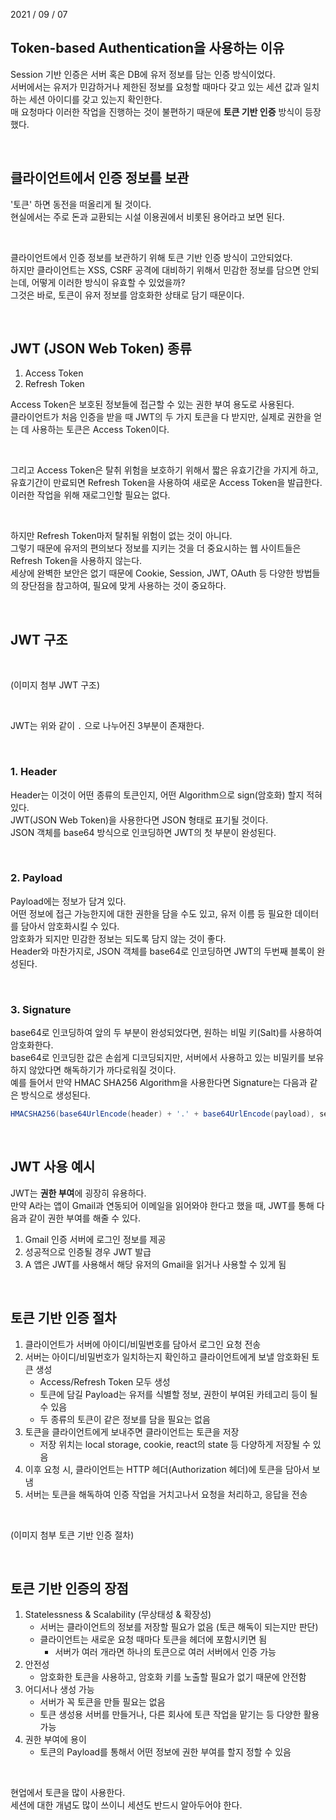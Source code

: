 2021 / 09 / 07

## Token-based Authentication을 사용하는 이유

Session 기반 인증은 서버 혹은 DB에 유저 정보를 담는 인증 방식이었다.  
서버에서는 유저가 민감하거나 제한된 정보를 요청할 때마다 갖고 있는 세션 값과 일치하는 세션 아이디를 갖고 있는지 확인한다.  
매 요청마다 이러한 작업을 진행하는 것이 불편하기 때문에 **토큰 기반 인증** 방식이 등장했다.

</br>

## 클라이언트에서 인증 정보를 보관

'토큰' 하면 동전을 떠올리게 될 것이다.  
현실에서는 주로 돈과 교환되는 시설 이용권에서 비롯된 용어라고 보면 된다.

</br>

클라이언트에서 인증 정보를 보관하기 위해 토큰 기반 인증 방식이 고안되었다.  
하지만 클라이언트는 XSS, CSRF 공격에 대비하기 위해서 민감한 정보를 담으면 안되는데, 어떻게 이러한 방식이 유효할 수 있었을까?  
그것은 바로, 토큰이 유저 정보를 암호화한 상태로 담기 때문이다.

</br>

## JWT (JSON Web Token) 종류

1. Access Token
2. Refresh Token

Access Token은 보호된 정보들에 접근할 수 있는 권한 부여 용도로 사용된다.  
클라이언트가 처음 인증을 받을 때 JWT의 두 가지 토큰을 다 받지만, 실제로 권한을 얻는 데 사용하는 토큰은 Access Token이다.

</br>

그리고 Access Token은 탈취 위험을 보호하기 위해서 짧은 유효기간을 가지게 하고, 유효기간이 만료되면 Refresh Token을 사용하여 새로운 Access Token을 발급한다.  
이러한 작업을 위해 재로그인할 필요는 없다.

</br>

하지만 Refresh Token마저 탈취될 위험이 없는 것이 아니다.  
그렇기 때문에 유저의 편의보다 정보를 지키는 것을 더 중요시하는 웹 사이트들은 Refresh Token을 사용하지 않는다.  
세상에 완벽한 보안은 없기 때문에 Cookie, Session, JWT, OAuth 등 다양한 방법들의 장단점을 참고하여, 필요에 맞게 사용하는 것이 중요하다.

</br>

## JWT 구조

</br>

(이미지 첨부 JWT 구조)

</br>

JWT는 위와 같이 `.` 으로 나누어진 3부분이 존재한다.

</br>

### 1. Header

Header는 이것이 어떤 종류의 토큰인지, 어떤 Algorithm으로 sign(암호화) 할지 적혀 있다.  
JWT(JSON Web Token)을 사용한다면 JSON 형태로 표기될 것이다.  
JSON 객체를 base64 방식으로 인코딩하면 JWT의 첫 부분이 완성된다.

</br>

### 2. Payload

Payload에는 정보가 담겨 있다.  
어떤 정보에 접근 가능한지에 대한 권한을 담을 수도 있고, 유저 이름 등 필요한 데이터를 담아서 암호화시킬 수 있다.  
암호화가 되지만 민감한 정보는 되도록 담지 않는 것이 좋다.  
Header와 마찬가지로, JSON 객체를 base64로 인코딩하면 JWT의 두번째 블록이 완성된다.

</br>

### 3. Signature

base64로 인코딩하여 앞의 두 부분이 완성되었다면, 원하는 비밀 키(Salt)를 사용하여 암호화한다.  
base64로 인코딩한 값은 손쉽게 디코딩되지만, 서버에서 사용하고 있는 비밀키를 보유하지 않았다면 해독하기가 까다로워질 것이다.  
예를 들어서 만약 HMAC SHA256 Algorithm을 사용한다면 Signature는 다음과 같은 방식으로 생성된다.

```java
HMACSHA256(base64UrlEncode(header) + '.' + base64UrlEncode(payload), secret);
```

</br>

## JWT 사용 예시

JWT는 **권한 부여**에 굉장히 유용하다.  
만약 A라는 앱이 Gmail과 연동되어 이메일을 읽어와야 한다고 했을 때, JWT를 통해 다음과 같이 권한 부여를 해줄 수 있다.

1. Gmail 인증 서버에 로그인 정보를 제공
2. 성공적으로 인증될 경우 JWT 발급
3. A 앱은 JWT를 사용해서 해당 유저의 Gmail을 읽거나 사용할 수 있게 됨

</br>

## 토큰 기반 인증 절차

1. 클라이언트가 서버에 아이디/비밀번호를 담아서 로그인 요청 전송
2. 서버는 아이디/비밀번호가 일치하는지 확인하고 클라이언트에게 보낼 암호화된 토큰 생성
   - Access/Refresh Token 모두 생성
   - 토큰에 담길 Payload는 유저를 식별할 정보, 권한이 부여된 카테고리 등이 될 수 있음
   - 두 종류의 토큰이 같은 정보를 담을 필요는 없음
3. 토큰을 클라이언트에게 보내주면 클라이언트는 토큰을 저장
   - 저장 위치는 local storage, cookie, react의 state 등 다양하게 저장될 수 있음
4. 이후 요청 시, 클라이언트는 HTTP 헤더(Authorization 헤더)에 토큰을 담아서 보냄
5. 서버는 토큰을 해독하여 인증 작업을 거치고나서 요청을 처리하고, 응답을 전송

</br>

(이미지 첨부 토큰 기반 인증 절차)

</br>

## 토큰 기반 인증의 장점

1. Statelessness & Scalability (무상태성 & 확장성)
   - 서버는 클라이언트의 정보를 저장할 필요가 없음 (토큰 해독이 되는지만 판단)
   - 클라이언트는 새로운 요청 때마다 토큰을 헤더에 포함시키면 됨
     - 서버가 여러 개라면 하나의 토큰으로 여러 서버에서 인증 가능
2. 안전성
   - 암호화한 토큰을 사용하고, 암호화 키를 노출할 필요가 없기 때문에 안전함
3. 어디서나 생성 가능
   - 서버가 꼭 토큰을 만들 필요는 없음
   - 토큰 생성용 서버를 만들거나, 다른 회사에 토큰 작업을 맡기는 등 다양한 활용 가능
4. 권한 부여에 용이
   - 토큰의 Payload를 통해서 어떤 정보에 권한 부여를 할지 정할 수 있음

</br>

현업에서 토큰을 많이 사용한다.  
세션에 대한 개념도 많이 쓰이니 세션도 반드시 알아두어야 한다.
